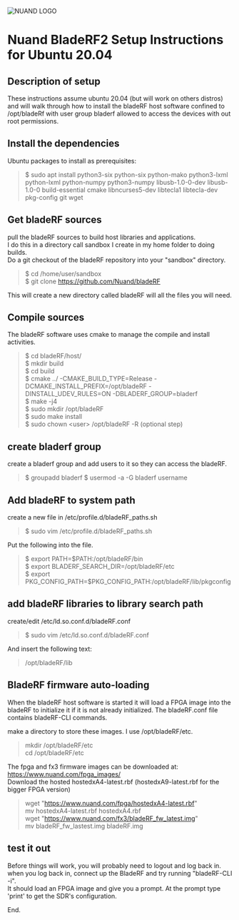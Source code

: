 ![NUAND LOGO](http://nuand.com/bladeRF-doc/libbladeRF/v2.2.1/logo.png)

# Nuand BladeRF2 Setup Instructions for Ubuntu 20.04 

## Description of setup
These instructions assume ubuntu 20.04 (but will work on others distros) and will walk through how to install the bladeRF host software confined to /opt/bladeRf with user group bladerf allowed to access the devices with out root permissions.

## Install the dependencies
Ubuntu packages to install as prerequisites:   
> $ sudo apt install python3-six python-six python-mako python3-lxml python-lxml python-numpy python3-numpy libusb-1.0-0-dev libusb-1.0-0 build-essential cmake libncurses5-dev libtecla1 libtecla-dev pkg-config git wget

## Get bladeRF sources
pull the bladeRF sources to build host libraries and applications.     
I do this in a directory call sandbox I create in my home folder to doing builds.     
Do a git checkout of the bladeRF repository into your "sandbox" directory.     

> $ cd /home/user/sandbox    
> $ git clone https://github.com/Nuand/bladeRF  

This will create a new directory called bladeRF will all the files you will need.   

## Compile sources
The bladeRF software uses cmake to manage the compile and install activities.   

> $ cd bladeRF/host/  
> $ mkdir build   
> $ cd build   
> $ cmake ../ -CMAKE_BUILD_TYPE=Release -DCMAKE_INSTALL_PREFIX=/opt/bladeRF -DINSTALL_UDEV_RULES=ON -DBLADERF_GROUP=bladerf   
> $ make -j4   
> $ sudo mkdir /opt/bladeRF   
> $ sudo make install  
> $ sudo chown \<user\> /opt/bladeRF -R (optional step)  
 
## create bladerf group
create a bladerf group and add users to it so they can access the bladeRF.

> $ groupadd bladerf
> $ usermod -a -G bladerf username
  
## Add bladeRF to system path
create a new file in /etc/profile.d/bladeRF_paths.sh
> $ sudo vim /etc/profile.d/bladeRF_paths.sh

Put the following into the file.
> $ export PATH=$PATH:/opt/bladeRF/bin  
> $ export BLADERF_SEARCH_DIR=/opt/bladeRF/etc   
> $ export PKG_CONFIG_PATH=$PKG_CONFIG_PATH:/opt/bladeRF/lib/pkgconfig   


## add bladeRF libraries to library search path
create/edit /etc/ld.so.conf.d/bladeRF.conf  
> $ sudo vim /etc/ld.so.conf.d/bladeRF.conf   

And insert the following text:  
> /opt/bladeRF/lib   

## BladeRF firmware auto-loading
When the bladeRF host software is started it will load a FPGA image into the bladeRF to initialize it if it is not already initialized.  The bladeRF.conf file contains bladeRF-CLI commands.

make a directory to store these images.  I use /opt/bladeRF/etc.
> mkdir /opt/bladeRF/etc   
> cd /opt/bladeRF/etc   

The fpga and fx3 firmware images can be downloaded at: https://www.nuand.com/fpga_images/  
Download the hosted hostedxA4-latest.rbf (hostedxA9-latest.rbf for the bigger FPGA version)

> wget "https://www.nuand.com/fpga/hostedxA4-latest.rbf"   
> mv hostedxA4-latest.rbf hostedxA4.rbf   
> wget "https://www.nuand.com/fx3/bladeRF_fw_latest.img"   
> mv bladeRF_fw_lastest.img bladeRF.img   

## test it out
Before things will work, you will probably need to logout and log back in.   
when you log back in, connect up the BladeRF and try running "bladeRF-CLI -i".   
It should load an FPGA image and give you a prompt.
At the prompt type 'print' to get the SDR's configuration.


End.





